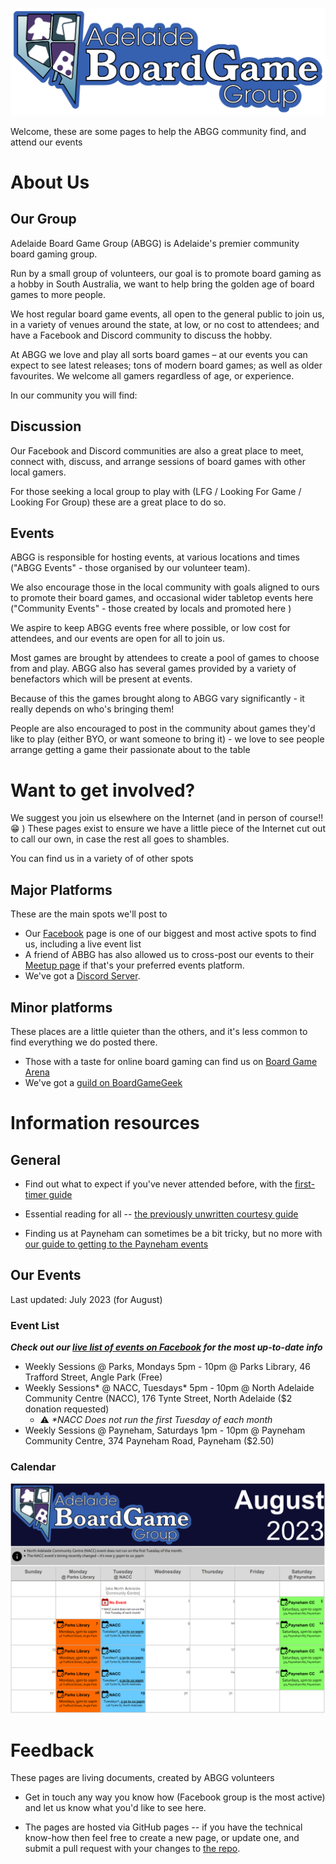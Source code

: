 ![ABGG Logo](ABGG_Logo.png)

Welcome, these are some pages to help the ABGG community find, and attend our events

# About Us

## Our Group

Adelaide Board Game Group (ABGG) is Adelaide's premier community board gaming group.

Run by a small group of volunteers, our goal is to promote board gaming as a hobby in South Australia, we want to help bring the golden age of board games to more people.

We host regular board game events, all open to the general public to join us, in a variety of venues around the state, at low, or no cost to attendees; and have a Facebook and Discord community to discuss the hobby.

At ABGG we love and play all sorts board games – at our events you can expect to see latest releases; tons of modern board games; as well as older favourites.  We welcome all gamers regardless of age, or experience.

In our community you will find:

## Discussion

Our Facebook and Discord communities are also a great place to meet, connect with, discuss, and arrange sessions of board games with other local gamers.

For those seeking a local group to play with (LFG / Looking For Game / Looking For Group) these are a great place to do so.

## Events 

ABGG is responsible for hosting events, at various locations and times ("ABGG Events" - those organised by our volunteer team).

We also encourage those in the local community with goals aligned to ours to promote their board games, and occasional wider tabletop events here ("Community Events" - those created by locals and promoted here )

We aspire to keep ABGG events free where possible, or low cost for attendees, and our events are open for all to join us.

Most games are brought by attendees to create a pool of games to choose from and play.  ABGG also has several games provided by a variety of benefactors which will be present at events.

Because of this the games brought along to ABGG vary significantly - it really depends on who's bringing them!

People are also encouraged to post in the community about games they'd like to play (either BYO, or want someone to bring it) - we love to see people arrange getting a game their passionate about to the table

# Want to get involved?  
We suggest you join us elsewhere on the Internet (and in person of course!! 😁 )
These pages exist to ensure we have a little piece of the Internet cut out to call our own, in case the rest all goes to shambles.

You can find us in a variety of of other spots
## Major Platforms
These are the main spots we'll post to
* Our [Facebook](https://facebook.com/groups/abgg2013) page is one of our biggest and most active spots to find us, including a live event list
* A friend of ABBG has also allowed us to cross-post our events to their [Meetup page](https://www.meetup.com/en-AU/adelaide-board-games-meetup/) if that's your preferred events platform.
* We've got a [Discord Server](https://discord.com/invite/cexhQBX).

## Minor platforms
These places are a little quieter than the others, and it's less common to find everything we do posted there.
* Those with a taste for online board gaming can find us on [Board Game Arena](https://boardgamearena.com/group?id=3460147)
* We've got a [guild on BoardGameGeek](https://boardgamegeek.com/guild/331)

# Information resources

## General

- Find out what to expect if you've never attended before, with the [first-timer guide](guides/firsttime.md)

- Essential reading for all -- [the previously unwritten courtesy guide](guides/courtesy.md)

- Finding us at Payneham can sometimes be a bit tricky, but no more with [our guide to getting to the Payneham events](guides/location-payneham.md)

## Our Events

Last updated: July 2023 (for August)

### Event List

**_Check out our [live list of events on Facebook](https://www.facebook.com/groups/abgg2013/events) for the most up-to-date info_**

- Weekly Sessions @ Parks, Mondays 5pm - 10pm @ Parks Library, 46 Trafford Street, Angle Park (Free)
- Weekly Sessions* @ NACC, Tuesdays* 5pm - 10pm  @ North Adelaide Community Centre (NACC), 176 Tynte Street, North Adelaide ($2 donation requested)
  - ⚠️ _*NACC Does not run the first Tuesday of each month_
- Weekly Sessions @ Payneham, Saturdays 1pm - 10pm @ Payneham Community Centre, 374 Payneham Road, Payneham ($2.50)

### Calendar

![ABGG Calendar for April 2023](/images/ABGG-cal-2023-08.png)


# Feedback

These pages are living documents, created by ABGG volunteers

- Get in touch any way you know how (Facebook group is the most active) and let us know what you'd like to see here.

- The pages are hosted via GitHub pages -- if you have the technical know-how then feel free to create a new page, or update one, and submit a pull request with your changes to [the repo](https://github.com/Dislexsick/ABGG).

